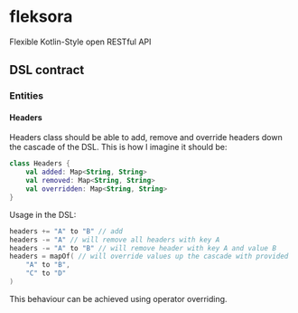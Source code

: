 # fleksora
Flexible Kotlin-Style open RESTful API

## DSL contract

### Entities

#### Headers
Headers class should be able to add, remove and override headers down the cascade of the DSL.
This is how I imagine it should be:
```kotlin
class Headers {
    val added: Map<String, String>
    val removed: Map<String, String>
    val overridden: Map<String, String>
}
```
Usage in the DSL:
```kotlin
headers += "A" to "B" // add
headers -= "A" // will remove all headers with key A
headers -= "A" to "B" // will remove header with key A and value B
headers = mapOf( // will override values up the cascade with provided
    "A" to "B",
    "C" to "D"
)
```
This behaviour can be achieved using operator overriding.